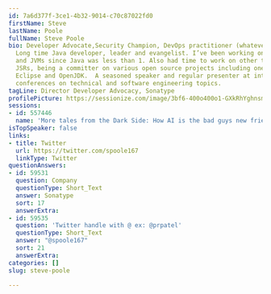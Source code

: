 ```yaml
---
id: 7a6d377f-3ce1-4b32-9014-c70c87022fd0
firstName: Steve
lastName: Poole
fullName: Steve Poole
bio: Developer Advocate,Security Champion, DevOps practitioner (whatever that means)
  Long time Java developer, leader and evangelist. I’ve been working on Java SDKs
  and JVMs since Java was less than 1. Also had time to work on other things including  various
  JSRs, being a committer on various open source projects including ones at Apache,
  Eclipse and OpenJDK.  A seasoned speaker and regular presenter at international
  conferences on technical and software engineering topics.
tagLine: Director Developer Advocacy, Sonatype
profilePicture: https://sessionize.com/image/3bf6-400o400o1-GXkRhYghnsmHQcnaKDUUbL.jpg
sessions:
- id: 557446
  name: 'More tales from the Dark Side: How AI is the bad guys new friend'
isTopSpeaker: false
links:
- title: Twitter
  url: https://twitter.com/spoole167
  linkType: Twitter
questionAnswers:
- id: 59531
  question: Company
  questionType: Short_Text
  answer: Sonatype
  sort: 17
  answerExtra: 
- id: 59535
  question: 'Twitter handle with @ ex: @prpatel'
  questionType: Short_Text
  answer: "@spoole167"
  sort: 21
  answerExtra: 
categories: []
slug: steve-poole

---
```

